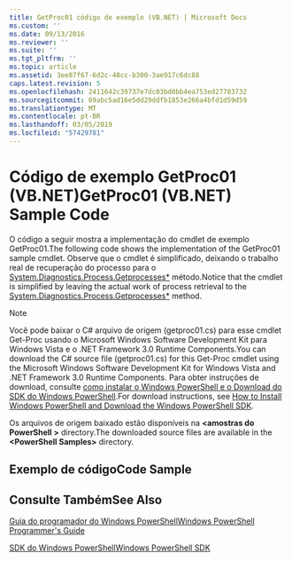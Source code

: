 ```yaml
---
title: GetProc01 código de exemplo (VB.NET) | Microsoft Docs
ms.custom: ''
ms.date: 09/13/2016
ms.reviewer: ''
ms.suite: ''
ms.tgt_pltfrm: ''
ms.topic: article
ms.assetid: 3ee87f67-6d2c-48cc-b300-3ae917c6dc88
caps.latest.revision: 5
ms.openlocfilehash: 2411642c39737e7dc03bd0bb4ea753ed27783732
ms.sourcegitcommit: 69abc5ad16e5dd29ddfb1853e266a4bfd1d59d59
ms.translationtype: MT
ms.contentlocale: pt-BR
ms.lasthandoff: 03/05/2019
ms.locfileid: "57429781"
---
```

# <a name="getproc01-vbnet-sample-code"></a><span data-ttu-id="ebcc9-102">Código de exemplo GetProc01 (VB.NET)</span><span class="sxs-lookup"><span data-stu-id="ebcc9-102">GetProc01 (VB.NET) Sample Code</span></span>

<span data-ttu-id="ebcc9-103">O código a seguir mostra a implementação do cmdlet de exemplo GetProc01.</span><span class="sxs-lookup"><span data-stu-id="ebcc9-103">The following code shows the implementation of the GetProc01 sample cmdlet.</span></span> <span data-ttu-id="ebcc9-104">Observe que o cmdlet é simplificado, deixando o trabalho real de recuperação do processo para o [System.Diagnostics.Process.Getprocesses\*](/dotnet/api/System.Diagnostics.Process.GetProcesses) método.</span><span class="sxs-lookup"><span data-stu-id="ebcc9-104">Notice that the cmdlet is simplified by leaving the actual work of process retrieval to the [System.Diagnostics.Process.Getprocesses\*](/dotnet/api/System.Diagnostics.Process.GetProcesses) method.</span></span>

> [!NOTE]
> <span data-ttu-id="ebcc9-105">Você pode baixar o C# arquivo de origem (getproc01.cs) para esse cmdlet Get-Proc usando o Microsoft Windows Software Development Kit para Windows Vista e o .NET Framework 3.0 Runtime Components.</span><span class="sxs-lookup"><span data-stu-id="ebcc9-105">You can download the C# source file (getproc01.cs) for this Get-Proc cmdlet using the Microsoft Windows Software Development Kit for Windows Vista and .NET Framework 3.0 Runtime Components.</span></span> <span data-ttu-id="ebcc9-106">Para obter instruções de download, consulte [como instalar o Windows PowerShell e o Download do SDK do Windows PowerShell](/powershell/developer/installing-the-windows-powershell-sdk).</span><span class="sxs-lookup"><span data-stu-id="ebcc9-106">For download instructions, see [How to Install Windows PowerShell and Download the Windows PowerShell SDK](/powershell/developer/installing-the-windows-powershell-sdk).</span></span>
>
> <span data-ttu-id="ebcc9-107">Os arquivos de origem baixado estão disponíveis na  **\<amostras do PowerShell >** directory.</span><span class="sxs-lookup"><span data-stu-id="ebcc9-107">The downloaded source files are available in the **\<PowerShell Samples>** directory.</span></span>

## <a name="code-sample"></a><span data-ttu-id="ebcc9-108">Exemplo de código</span><span class="sxs-lookup"><span data-stu-id="ebcc9-108">Code Sample</span></span>

<!-- TODO!!!: review snippet reference  [!CODE [msh_samplesgetproc01#getproc01vball](msh_samplesgetproc01#getproc01vball)]  -->

## <a name="see-also"></a><span data-ttu-id="ebcc9-109">Consulte Também</span><span class="sxs-lookup"><span data-stu-id="ebcc9-109">See Also</span></span>

[<span data-ttu-id="ebcc9-110">Guia do programador do Windows PowerShell</span><span class="sxs-lookup"><span data-stu-id="ebcc9-110">Windows PowerShell Programmer's Guide</span></span>](./windows-powershell-programmer-s-guide.md)

[<span data-ttu-id="ebcc9-111">SDK do Windows PowerShell</span><span class="sxs-lookup"><span data-stu-id="ebcc9-111">Windows PowerShell SDK</span></span>](../windows-powershell-reference.md)